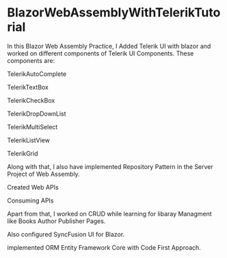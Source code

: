 # BlazorWebAssemblyWithTelerikTutorial

In this Blazor Web Assembly Practice, I Added Telerik UI with blazor and worked on different components of Telerik UI Components.
These components are:

TelerikAutoComplete

TelerikTextBox

TelerikCheckBox

TelerikDropDownList

TelerikMultiSelect

TelerikListView

TelerikGrid



Along with that, I also have implemented Repository Pattern in the Server Project of Web Assembly.

Created Web APIs

Consuming APIs


Apart from that, I worked on CRUD while learning for libaray Managment like Books Author Publisher Pages.

Also configured SyncFusion UI for Blazor.

implemented ORM Entity Framework Core with Code First Approach. 

